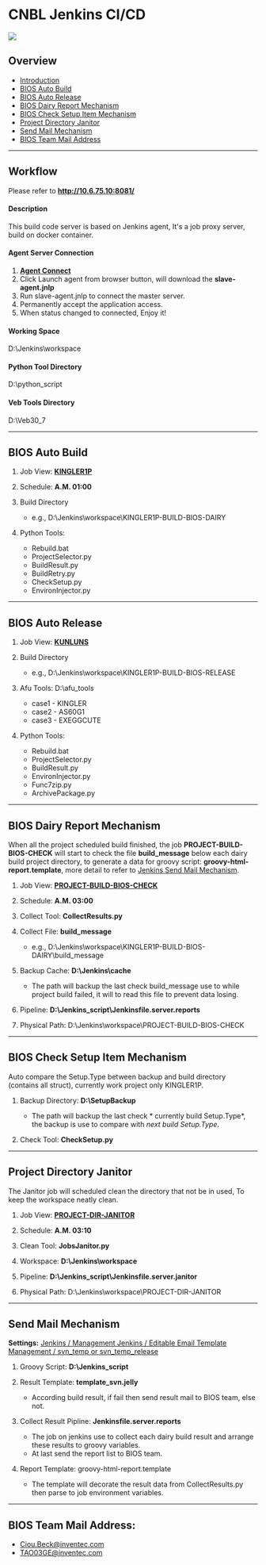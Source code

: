 CNBL Jenkins CI/CD
==================
![](https://upload.wikimedia.org/wikipedia/commons/thumb/e/e3/Jenkins_logo_with_title.svg/640px-Jenkins_logo_with_title.svg.png)
## Overview
 - [Introduction](#workflow)
 - [BIOS Auto Build](#build)
 - [BIOS Auto Release](#release)
 - [BIOS Dairy Report Mechanism](#report)
 - [BIOS Check Setup Item Mechanism](#setup)
 - [Project Directory Janitor](#janitor)
 - [Send Mail Mechanism](#mail)
 - [BIOS Team Mail Address](#address)

---
## Workflow
Please refer to **http://10.6.75.10:8081/**

#### Description
This build code server is based on Jenkins agent,
It's a job proxy server, build on docker container.

#### Agent Server Connection
1.  **[Agent Connect](http://10.6.75.10:8081/computer/WIN-BUILD-CODE-SERVER/)**
2.  Click Launch agent from browser button, will download the **slave-agent.jnlp**
3.  Run slave-agent.jnlp to connect the master server.
4.  Permanently accept the application access.
5.  When status changed to connected, Enjoy it!

#### Working Space
D:\Jenkins\workspace

#### Python Tool Directory
D:\python_script

#### Veb Tools Directory
D:\Veb30_7

---

## BIOS Auto Build
<a name="build"/>

1.  Job View:  **[KINGLER1P](http://10.6.75.10:8081/view/KINGLER-1P "KINGLER1P")**

2.  Schedule: **A.M. 01:00**

3.  Build Directory
     - e.g., D:\Jenkins\workspace\KINGLER1P-BUILD-BIOS-DAIRY

4.  Python Tools:
    - Rebuild.bat
    - ProjectSelector.py
    - BuildResult.py
    - BuildRetry.py
    - CheckSetup.py
    - EnvironInjector.py

---

## BIOS Auto Release
<a name="release"/>

1.  Job View:  **[KUNLUNS](http://10.6.75.10:8081/job/KUNLUNS-BUILD-BIOS-RELEASE/ "KUNLUNS")**

2.  Build Directory
     - e.g., D:\Jenkins\workspace\KINGLER1P-BUILD-BIOS-RELEASE

3.  Afu Tools: D:\afu_tools
     - case1 - KINGLER
     - case2 - AS60G1
     - case3 - EXEGGCUTE

4.  Python Tools:
    - Rebuild.bat
    - ProjectSelector.py
    - BuildResult.py
    - EnvironInjector.py
    - Func7zip.py
    - ArchivePackage.py

---

## BIOS Dairy Report Mechanism
When all the project scheduled build finished, the job **PROJECT-BUILD-BIOS-CHECK** will start to check the
file **build_message** below each dairy build project directory, to generate a data for groovy script:
**groovy-html-report.template**, more detail to refer to [Jenkins Send Mail Mechanism](#mail).
<a name="report"/>
1.  Job View: **[PROJECT-BUILD-BIOS-CHECK](http://10.6.75.10:8081/job/PROJECT-BUILD-BIOS-CHECK/ "CHECK")**

2.  Schedule: **A.M. 03:00**

3.  Collect Tool: **CollectResults.py**

4.  Collect File: **build_message**
     - e.g., D:\Jenkins\workspace\KINGLER1P-BUILD-BIOS-DAIRY\build_message

5.  Backup Cache: **D:\Jenkins\cache**
     - The path will backup the last check build_message use to while project build failed, it will to read this file to prevent data losing.

6.  Pipeline: **D:\Jenkins_script\Jenkinsfile.server.reports**

7.  Physical Path: D:\Jenkins\workspace\PROJECT-BUILD-BIOS-CHECK

---

## BIOS Check Setup Item Mechanism
Auto compare the Setup.Type between backup and build directory (contains all struct), currently work project only KINGLER1P.
<a name="setup"/>
1.  Backup Directory: **D:\SetupBackup**
     - The path will backup the last check * currently build Setup.Type*, the backup is use to compare with *next build Setup.Type*.

2.  Check Tool: **CheckSetup.py**

---

## Project Directory Janitor
The Janitor job will scheduled clean the directory that not be in used, To keep the workspace neatly clean.
<a name="janitor"/>
1.  Job View: **[PROJECT-DIR-JANITOR](http://10.6.75.10:8081/job/PROJECT-DIR-JANITOR/ "CLEAN")**

2.  Schedule: **A.M. 03:10**

3.  Clean Tool: **JobsJanitor.py**

4.  Workspace: **D:\Jenkins\workspace**

5.  Pipeline: **D:\Jenkins_script\Jenkinsfile.server.janitor**

6.  Physical Path: D:\Jenkins\workspace\PROJECT-DIR-JANITOR

---

## Send Mail Mechanism
**Settings:**
[Jenkins / Management Jenkins / Editable Email Template Management / svn_temp or svn_temp_release](http://10.6.75.10:8081/emailexttemplates/)
<a name="mail"/>
1.  Groovy Script: **D:\Jenkins_script**

2.  Result Template: **template_svn.jelly**
    - According build result, if fail then send result mail to BIOS team, else not.

3.  Collect Result Pipline: **Jenkinsfile.server.reports**
    - The job on jenkins use to collect each dairy build result and arrange these results to groovy variables.
    - At last send the report list to BIOS team.
    
4.  Report Template: groovy-html-report.template
    - The template will decorate the result data from CollectResults.py then parse to job environment variables.

---

## BIOS Team Mail Address:

 - Ciou.Beck@inventec.com
 - TAO03GE@inventec.com
<a name="address"/>
